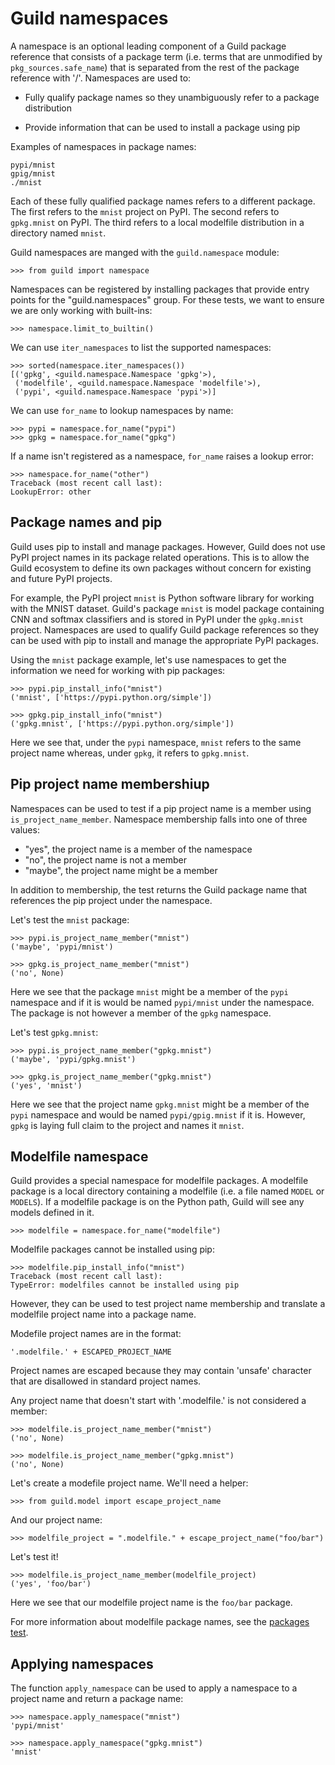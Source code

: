 # Guild namespaces

A namespace is an optional leading component of a Guild package
reference that consists of a package term (i.e. terms that are
unmodified by `pkg_sources.safe_name`) that is separated from the rest
of the package reference with '/'. Namespaces are used to:

- Fully qualify package names so they unambiguously refer to a package
  distribution

- Provide information that can be used to install a package using pip

Examples of namespaces in package names:

    pypi/mnist
    gpig/mnist
    ./mnist

Each of these fully qualified package names refers to a different
package. The first refers to the `mnist` project on PyPI. The second
refers to `gpkg.mnist` on PyPI. The third refers to a local modelfile
distribution in a directory named `mnist`.

Guild namespaces are manged with the `guild.namespace` module:

    >>> from guild import namespace

Namespaces can be registered by installing packages that provide entry
points for the "guild.namespaces" group. For these tests, we want to
ensure we are only working with built-ins:

    >>> namespace.limit_to_builtin()

We can use `iter_namespaces` to list the supported namespaces:

    >>> sorted(namespace.iter_namespaces())
    [('gpkg', <guild.namespace.Namespace 'gpkg'>),
     ('modelfile', <guild.namespace.Namespace 'modelfile'>),
     ('pypi', <guild.namespace.Namespace 'pypi'>)]

We can use `for_name` to lookup namespaces by name:

    >>> pypi = namespace.for_name("pypi")
    >>> gpkg = namespace.for_name("gpkg")

If a name isn't registered as a namespace, `for_name` raises a lookup
error:

    >>> namespace.for_name("other")
    Traceback (most recent call last):
    LookupError: other

## Package names and pip

Guild uses pip to install and manage packages. However, Guild does not
use PyPI project names in its package related operations. This is to
allow the Guild ecosystem to define its own packages without concern
for existing and future PyPI projects.

For example, the PyPI project `mnist` is Python software library for
working with the MNIST dataset. Guild's package `mnist` is model
package containing CNN and softmax classifiers and is stored in PyPI
under the `gpkg.mnist` project. Namespaces are used to qualify Guild
package references so they can be used with pip to install and manage
the appropriate PyPI packages.

Using the `mnist` package example, let's use namespaces to get the
information we need for working with pip packages:

    >>> pypi.pip_install_info("mnist")
    ('mnist', ['https://pypi.python.org/simple'])

    >>> gpkg.pip_install_info("mnist")
    ('gpkg.mnist', ['https://pypi.python.org/simple'])

Here we see that, under the `pypi` namespace, `mnist` refers to the
same project name whereas, under `gpkg`, it refers to `gpkg.mnist`.

## Pip project name membershiup

Namespaces can be used to test if a pip project name is a member using
`is_project_name_member`. Namespace membership falls into one of three
values:

- "yes", the project name is a member of the namespace
- "no", the project name is not a member
- "maybe", the project name might be a member

In addition to membership, the test returns the Guild package name
that references the pip project under the namespace.

Let's test the `mnist` package:

    >>> pypi.is_project_name_member("mnist")
    ('maybe', 'pypi/mnist')

    >>> gpkg.is_project_name_member("mnist")
    ('no', None)

Here we see that the package `mnist` might be a member of the `pypi`
namespace and if it is would be named `pypi/mnist` under the
namespace. The package is not however a member of the `gpkg`
namespace.

Let's test `gpkg.mnist`:

    >>> pypi.is_project_name_member("gpkg.mnist")
    ('maybe', 'pypi/gpkg.mnist')

    >>> gpkg.is_project_name_member("gpkg.mnist")
    ('yes', 'mnist')

Here we see that the project name `gpkg.mnist` might be a member of
the `pypi` namespace and would be named `pypi/gpig.mnist` if it
is. However, `gpkg` is laying full claim to the project and names it
`mnist`.

## Modelfile namespace

Guild provides a special namespace for modelfile packages. A modelfile
package is a local directory containing a modelfile (i.e. a file named
`MODEL` or `MODELS`). If a modelfile package is on the Python path,
Guild will see any models defined in it.

    >>> modelfile = namespace.for_name("modelfile")

Modelfile packages cannot be installed using pip:

    >>> modelfile.pip_install_info("mnist")
    Traceback (most recent call last):
    TypeError: modelfiles cannot be installed using pip

However, they can be used to test project name membership and
translate a modelfile project name into a package name.

Modefile project names are in the format:

    '.modelfile.' + ESCAPED_PROJECT_NAME

Project names are escaped because they may contain 'unsafe' character
that are disallowed in standard project names.

Any project name that doesn't start with '.modelfile.' is not
considered a member:

    >>> modelfile.is_project_name_member("mnist")
    ('no', None)

    >>> modelfile.is_project_name_member("gpkg.mnist")
    ('no', None)

Let's create a modefile project name. We'll need a helper:

    >>> from guild.model import escape_project_name

And our project name:

    >>> modelfile_project = ".modelfile." + escape_project_name("foo/bar")

Let's test it!

    >>> modelfile.is_project_name_member(modelfile_project)
    ('yes', 'foo/bar')

Here we see that our modelfile project name is the `foo/bar` package.

For more information about modelfile package names, see the [packages
test](packages.md).

## Applying namespaces

The function `apply_namespace` can be used to apply a namespace to a
project name and return a package name:

    >>> namespace.apply_namespace("mnist")
    'pypi/mnist'

    >>> namespace.apply_namespace("gpkg.mnist")
    'mnist'
